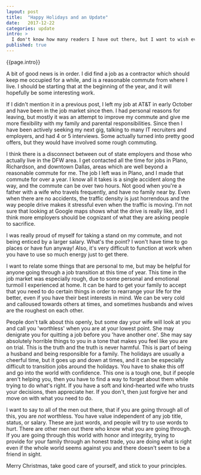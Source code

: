 ```yaml
---
layout: post
title:  "Happy Holidays and an Update"
date:   2017-12-22
categories: update
intro: >
  I don't know how many readers I have out there, but I want to wish everyone happy holidays! I also wanted to post an update on my job hunting endeavors and my plans for the new year.
published: true
---
```

{{page.intro}}

A bit of good news is in order. I did find a job as a contractor which should keep me occupied for a while, and is a reasonable commute from where I live. I should be starting that at the beginning of the year, and it will hopefully be some interesting work.

If I didn't mention it in a previous post, I left my job at AT&T in early October and have been in the job market since then. I had personal reasons for leaving, but mostly it was an attempt to improve my commute and give me more flexibility with my family and parental responsibilities. Since then I have been actively seeking my next gig, talking to many IT recruiters and employers, and had 4 or 5 interviews. Some actually turned into pretty good offers, but they would have involved some rough commuting.

I think there is a disconnect between out of state employers and those who actually live in the DFW area. I get contacted all the time for jobs in Plano, Richardson, and downtown Dallas, areas which are well beyond a reasonable commute for me. The job I left was in Plano, and I made that commute for over a year. I know all it takes is a single accident along the way, and the commute can be over two hours. Not good when you're a father with a wife who travels frequently, and have no family near by. Even when there are no accidents, the traffic density is just horrendous and the way people drive makes it stressful even when the traffic is moving. I'm not sure that looking at Google maps shows what the drive is really like, and I think more employers should be cognizant of what they are asking people to sacrifice.

I was really proud of myself for taking a stand on my commute, and not being enticed by a larger salary. What's the point? I won't have time to go places or have fun anyway! Also, it's very difficult to function at work when you have to use so much energy just to get there.

I want to relate some things that are personal to me, but may be helpful for anyone going through a job transition at this time of year. This time in the job market was especially rough, due to some personal and emotional turmoil I experienced at home. It can be hard to get your family to accept that you need to do certain things in order to rearrange your life for the better, even if you have their best interests in mind. We can be very cold and calloused towards others at times, and sometimes husbands and wives are the roughest on each other.

People don't talk about this openly, but some day your wife will look at you and call you 'worthless' when you are at your lowest point. She may denigrate you for quitting a job before you 'have another one'. She may say absolutely horrible things to you in a tone that makes you feel like you are on trial. This is the truth and the truth is never harmful. This is part of being a husband and being responsible for a family. The holidays are usually a cheerful time, but it goes up and down at times, and it can be especially difficult to transition jobs around the holidays. You have to shake this off and go into the world with confidence. This one is a tough one, but if people aren't helping you, then you have to find a way to forget about them while trying to do what's right. If you have a soft and kind-hearted wife who trusts your decisions, then appreciate her. If you don't, then just forgive her and move on with what you need to do.

I want to say to all of the men out there, that if you are going through all of this, you are *not* worthless. You have value independent of any job title, status, or salary. These are just words, and people will try to use words to hurt. There are other men out there who know what you are going through. If you are going through this world with honor and integrity, trying to provide for your family through an honest trade, you are doing what is right even if the whole world seems against you and there doesn't seem to be a friend in sight.

Merry Christmas, take good care of yourself, and stick to your principles.
